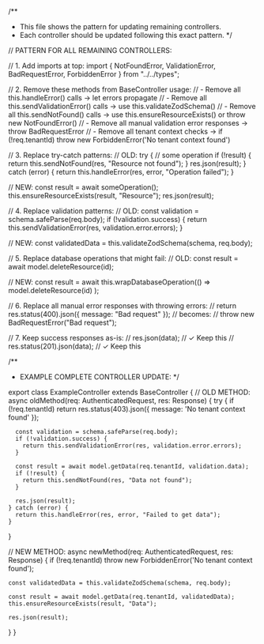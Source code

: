 /**
 * This file shows the pattern for updating remaining controllers.
 * Each controller should be updated following this exact pattern.
 */

// PATTERN FOR ALL REMAINING CONTROLLERS:

// 1. Add imports at top:
import { NotFoundError, ValidationError, BadRequestError, ForbiddenError } from "../../types";

// 2. Remove these methods from BaseController usage:
// - Remove all this.handleError() calls -> let errors propagate
// - Remove all this.sendValidationError() calls -> use this.validateZodSchema() 
// - Remove all this.sendNotFound() calls -> use this.ensureResourceExists() or throw new NotFoundError()
// - Remove all manual validation error responses -> throw BadRequestError
// - Remove all tenant context checks -> if (!req.tenantId) throw new ForbiddenError('No tenant context found')

// 3. Replace try-catch patterns:
// OLD:
try {
  // some operation
  if (!result) {
    return this.sendNotFound(res, "Resource not found");
  }
  res.json(result);
} catch (error) {
  return this.handleError(res, error, "Operation failed");
}

// NEW:
const result = await someOperation();
this.ensureResourceExists(result, "Resource");
res.json(result);

// 4. Replace validation patterns:
// OLD:
const validation = schema.safeParse(req.body);
if (!validation.success) {
  return this.sendValidationError(res, validation.error.errors);
}

// NEW:
const validatedData = this.validateZodSchema(schema, req.body);

// 5. Replace database operations that might fail:
// OLD:
const result = await model.deleteResource(id);

// NEW:
const result = await this.wrapDatabaseOperation(() => 
  model.deleteResource(id)
);

// 6. Replace all manual error responses with throwing errors:
// return res.status(400).json({ message: "Bad request" });
// becomes:
// throw new BadRequestError("Bad request");

// 7. Keep success responses as-is:
// res.json(data); // ✓ Keep this
// res.status(201).json(data); // ✓ Keep this

/**
 * EXAMPLE COMPLETE CONTROLLER UPDATE:
 */

export class ExampleController extends BaseController {
  // OLD METHOD:
  async oldMethod(req: AuthenticatedRequest, res: Response) {
    try {
      if (!req.tenantId) return res.status(403).json({ message: 'No tenant context found' });
      
      const validation = schema.safeParse(req.body);
      if (!validation.success) {
        return this.sendValidationError(res, validation.error.errors);
      }
      
      const result = await model.getData(req.tenantId, validation.data);
      if (!result) {
        return this.sendNotFound(res, "Data not found");
      }
      
      res.json(result);
    } catch (error) {
      return this.handleError(res, error, "Failed to get data");
    }
  }

  // NEW METHOD:
  async newMethod(req: AuthenticatedRequest, res: Response) {
    if (!req.tenantId) throw new ForbiddenError('No tenant context found');
    
    const validatedData = this.validateZodSchema(schema, req.body);
    
    const result = await model.getData(req.tenantId, validatedData);
    this.ensureResourceExists(result, "Data");
    
    res.json(result);
  }
}